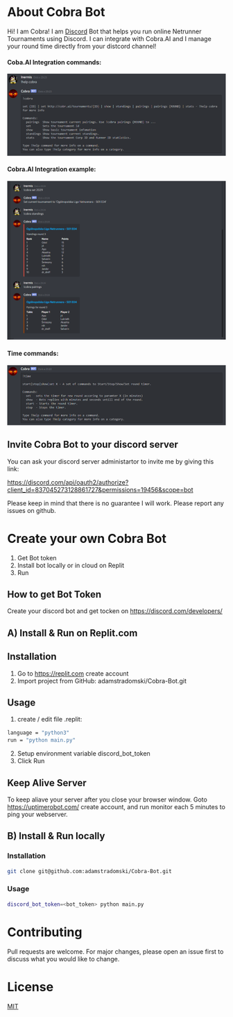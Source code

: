 # About Cobra Bot

Hi! I am Cobra! 
I am [Discord](https://discord.com/) Bot that helps you run online Netrunner Tournaments using Discord.
I can integrate with Cobra.AI and I manage your round time directly from your distcord channel!

#### Coba.AI Integration commands: 
![Cobra Help](assets/cobra_cobra.png)

#### Cobra.AI Integration example: 
![Cobra Set](assets/cobra_set.png)

#### Time commands: 
![Cobra Time](assets/cobra_time.png)



## Invite Cobra Bot to your discord server
You can ask your discord server administartor to invite me by giving this link:

https://discord.com/api/oauth2/authorize?client_id=837045273128861727&permissions=19456&scope=bot

Please keep in mind that there is no guarantee I will work. Please report any issues on github.

# Create your own Cobra Bot 

1. Get Bot token 
2. Install bot locally or in cloud on Replit
3. Run 

## How to get Bot Token
Create your discord bot and get tocken on https://discord.com/developers/

## A) Install & Run on Replit.com

## Installation 

1. Go to https://replit.com create account
2. Import project from GitHub: adamstradomski/Cobra-Bot.git

## Usage

1. create / edit file .replit:
```bash
language = "python3"
run = "python main.py"
```
2. Setup environment variable discord_bot_token
3. Click Run

## Keep Alive Server
To keep aliave your server after you close your browser window. Goto https://uptimerobot.com/ create account, and run monitor each 5 minutes to ping your webserver. 

## B) Install & Run locally

### Installation 

```bash
git clone git@github.com:adamstradomski/Cobra-Bot.git
```
### Usage

```bash
discord_bot_token=<bot_token> python main.py
```

# Contributing
Pull requests are welcome. For major changes, please open an issue first to discuss what you would like to change.

# License
[MIT](https://choosealicense.com/licenses/mit/)